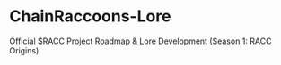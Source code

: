 # ChainRaccoons-Lore
Official $RACC Project Roadmap &amp; Lore Development (Season 1: RACC Origins)
